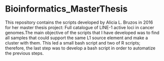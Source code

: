 # Bioinformatics_MasterThesis
This repository contains the scripts developed by Alicia L. Bruzos in 2016 for her master thesis project: Full catalogue of LINE-1 active loci in cancer genomes.The main objective of the scripts that I have developed was to find all samples that could support the same L1 source element and make a cluster with them. This led a small bash script and two of R scripts; therefore, the last step was to develop a bash script in order to automatize the previous steps. 

